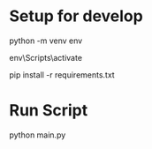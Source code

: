 
# Setup for develop

python -m venv env

env\Scripts\activate

pip install -r requirements.txt

# Run Script
python main.py



